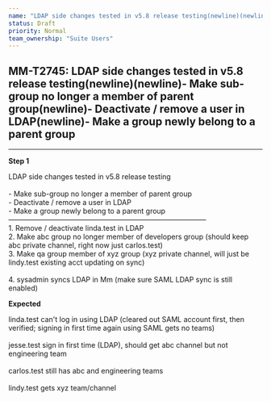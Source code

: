 ```yaml
---
name: "LDAP side changes tested in v5.8 release testing(newline)(newline)- Make sub-group no longer a member of parent group(newline)- Deactivate / remove a user in LDAP(newline)- Make a group newly belong to a parent group"
status: Draft
priority: Normal
team_ownership: "Suite Users"
---
```


## MM-T2745: LDAP side changes tested in v5.8 release testing(newline)(newline)- Make sub-group no longer a member of parent group(newline)- Deactivate / remove a user in LDAP(newline)- Make a group newly belong to a parent group

---

**Step 1**

LDAP side changes tested in v5.8 release testing\
\
\- Make sub-group no longer a member of parent group\
\- Deactivate / remove a user in LDAP\
\- Make a group newly belong to a parent group\
————————————————————————————\
1\. Remove / deactivate linda.test in LDAP\
2\. Make abc group no longer member of developers group (should keep abc private channel, right now just carlos.test)\
3\. Make qa group member of xyz group (xyz private channel, will just be lindy.test existing acct updating on sync)\
\
4\. sysadmin syncs LDAP in Mm (make sure SAML LDAP sync is still enabled)

**Expected**

linda.test can't log in using LDAP (cleared out SAML account first, then verified; signing in first time again using SAML gets no teams)\
\
jesse.test sign in first time (LDAP), should get abc channel but not engineering team\
\
carlos.test still has abc and engineering teams\
\
lindy.test gets xyz team/channel
